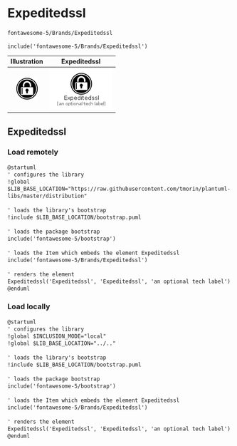 # Expeditedssl


```text
fontawesome-5/Brands/Expeditedssl
```

```text
include('fontawesome-5/Brands/Expeditedssl')
```



| Illustration | Expeditedssl |
| :---: | :---: |
| ![illustration for Illustration](../../fontawesome-5/Brands/Expeditedssl.png) | ![illustration for Expeditedssl](../../fontawesome-5/Brands/Expeditedssl.Local.png) |




## Expeditedssl

### Load remotely
```plantuml
@startuml
' configures the library
!global $LIB_BASE_LOCATION="https://raw.githubusercontent.com/tmorin/plantuml-libs/master/distribution"

' loads the library's bootstrap
!include $LIB_BASE_LOCATION/bootstrap.puml

' loads the package bootstrap
include('fontawesome-5/bootstrap')

' loads the Item which embeds the element Expeditedssl
include('fontawesome-5/Brands/Expeditedssl')

' renders the element
Expeditedssl('Expeditedssl', 'Expeditedssl', 'an optional tech label')
@enduml
```

### Load locally
```plantuml
@startuml
' configures the library
!global $INCLUSION_MODE="local"
!global $LIB_BASE_LOCATION="../.."

' loads the library's bootstrap
!include $LIB_BASE_LOCATION/bootstrap.puml

' loads the package bootstrap
include('fontawesome-5/bootstrap')

' loads the Item which embeds the element Expeditedssl
include('fontawesome-5/Brands/Expeditedssl')

' renders the element
Expeditedssl('Expeditedssl', 'Expeditedssl', 'an optional tech label')
@enduml
```

